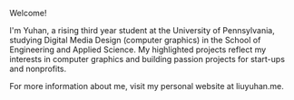 Welcome!

I'm Yuhan, a rising third year student at the University of Pennsylvania, studying Digital Media Design (computer graphics) in the School of Engineering and Applied Science. 
My highlighted projects reflect my interests in computer graphics and building passion projects for start-ups and nonprofits. 

For more information about me, visit my personal website at liuyuhan.me. 
